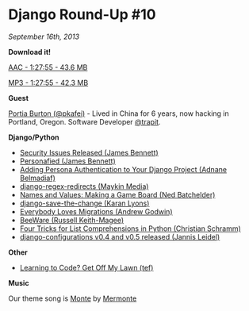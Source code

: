 # Django Round-Up #10

*September 16th, 2013*

**Download it!**

[AAC - 1:27:55 - 43.6 MB](http://django-round-up.s3.amazonaws.com/Django%20Round-Up%2010.m4a)

[MP3 - 1:27:55 - 42.3 MB](http://django-round-up.s3.amazonaws.com/Django%20Round-Up%2010.mp3)

**Guest**

[Portia Burton (@pkafei)](https://twitter.com/pkafei) - Lived in China for 6 years, now hacking in Portland, Oregon. Software Developer [@trapit](https://twitter.com/trapit).

**Django/Python**

* [Security Issues Released (James Bennett)](https://www.djangoproject.com/weblog/2013/sep/10/security-releases-issued/)
* [Personafied (James Bennett)](http://www.b-list.org/weblog/2013/sep/05/persona/)
* [Adding Persona Authentication to Your Django Project (Adnane Belmadiaf)](http://daker.me/2013/09/adding-persona-authentication-to-your-django-project.html)
* [django-regex-redirects (Maykin Media)](https://github.com/maykinmedia/django-regex-redirects)
* [Names and Values: Making a Game Board (Ned Batchelder)](http://nedbatchelder.com/blog/201308/names_and_values_making_a_game_board.html)
* [django-save-the-change (Karan Lyons)](https://github.com/karanlyons/django-save-the-change)
* [Everybody Loves Migrations (Andrew Godwin)](https://speakerdeck.com/andrewgodwin/everybody-loves-migrations)
* [BeeWare (Russell Keith-Magee)](http://pybee.org/)
* [Four Tricks for List Comprehensions in Python (Christian Schramm)](http://tech.pro/tutorial/1554/four-tricks-for-comprehensions-in-python)
* [django-configurations v0.4 and v0.5 released (Jannis Leidel)](http://django-configurations.readthedocs.org/en/latest/changes/#v0-5-2013-09-09)

**Other**

* [Learning to Code? Get Off My Lawn (tef)](http://programmingisterrible.com/post/59675545557/learning-to-code-get-off-my-lawn)

**Music**

Our theme song is [Monte](http://freemusicarchive.org/music/Mermonte/Mermonte/Mermonte_-_Monte) by [Mermonte](http://mermonte.com/)
